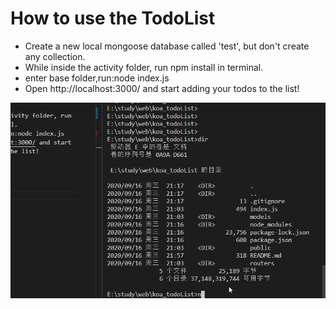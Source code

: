 # How to use the TodoList

+ Create a new local mongoose database called 'test', but don't create any collection. 
+ While inside the activity folder, run npm install in terminal.
+ enter base folder,run:node index.js 
+ Open http://localhost:3000/ and start adding your todos to the list!




![image](https://github.com/kfcfk1985/koa_todoList/blob/master/demo.gif)